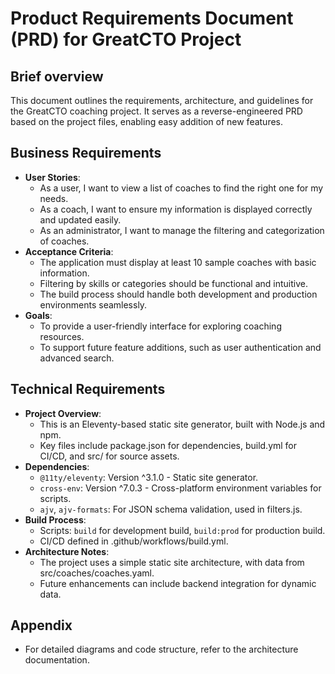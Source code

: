 # Product Requirements Document (PRD) for GreatCTO Project

## Brief overview

This document outlines the requirements, architecture, and guidelines for the GreatCTO coaching project. It serves as a reverse-engineered PRD based on the project files, enabling easy addition of new features.

## Business Requirements

- **User Stories**:
  - As a user, I want to view a list of coaches to find the right one for my needs.
  - As a coach, I want to ensure my information is displayed correctly and updated easily.
  - As an administrator, I want to manage the filtering and categorization of coaches.
- **Acceptance Criteria**:
  - The application must display at least 10 sample coaches with basic information.
  - Filtering by skills or categories should be functional and intuitive.
  - The build process should handle both development and production environments seamlessly.
- **Goals**:
  - To provide a user-friendly interface for exploring coaching resources.
  - To support future feature additions, such as user authentication and advanced search.

## Technical Requirements

- **Project Overview**:
  - This is an Eleventy-based static site generator, built with Node.js and npm.
  - Key files include package.json for dependencies, build.yml for CI/CD, and src/ for source assets.
- **Dependencies**:
  - `@11ty/eleventy`: Version ^3.1.0 - Static site generator.
  - `cross-env`: Version ^7.0.3 - Cross-platform environment variables for scripts.
  - `ajv`, `ajv-formats`: For JSON schema validation, used in filters.js.
- **Build Process**:
  - Scripts: `build` for development build, `build:prod` for production build.
  - CI/CD defined in .github/workflows/build.yml.
- **Architecture Notes**:
  - The project uses a simple static site architecture, with data from src/coaches/coaches.yaml.
  - Future enhancements can include backend integration for dynamic data.

## Appendix

- For detailed diagrams and code structure, refer to the architecture documentation.
